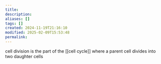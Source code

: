 ```yaml
---
title: 
description: 
aliases: []
tags: []
created: 2024-11-19T21:16:10
modified: 2025-02-09T15:53:48
permalink:
---
```


cell division is the part of the [[cell cycle]] where a parent cell divides into two daughter cells
